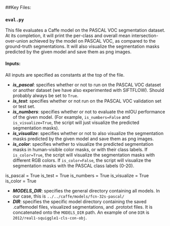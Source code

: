##Key Files:

### ``eval.py``

This file evaluates a Caffe model on the PASCAL VOC segmentation dataset. At its completion, it will print the per-class and overall mean intersection-over-union achieved by the model on PASCAL VOC, as compared to the ground-truth segmentations. It will also visualize the segmentation masks predicted by the given model and save them as png images.

#### Inputs: 
All inputs are specified as constants at the top of the file. 
* ***is_pascal***: specifies whether or not to run on the PASCAL VOC dataset or another dataset (we have also experimented with SIFTFLOW). Should probably always be set to ``True``. 
* ***is_test***: specifies whether or not run on the PASCAL VOC validation set or test set. 
* ***is_numbers***: specifies whether or not to evaluate the mIOU performance of the given model. (For example, ``is_numbers=False`` and ``is_visualize=True``, the script will just visualize the predicted segmentation masks). 
* ***is_visualize***: specifies whether or not to also visualize the segmentation masks predicted by the given model and save them as png images.
* ***is_color***: specifies whether to visualize the predicted segmentation masks in human-visible color masks, or with their class labels. If ``is_color=True``, the script will visualize the segmentation masks with different RGB colors. If ``is_color=False``, the script will visualize the segmentation masks with the PASCAL class labels (0-20). 

is_pascal = True
is_test = True
is_numbers = True
is_visualize = True
is_color = True

* ***MODELS_DIR***: specifies the general directory containing all models. In our case, this is ``../../caffe/models/fcn-32s-pascal/``
* ***DIR***: specifies the specific model directory containing the saved .caffemodel files, visualized segmentations, and .prototxt files. It is concatenated onto the ``MODELS_DIR`` path. An example of one ``DIR`` is ``2012/real1-squiggle1-cls-con-obj``. 


